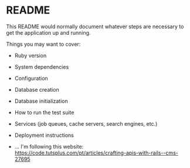 # README

This README would normally document whatever steps are necessary to get the
application up and running.

Things you may want to cover:

* Ruby version

* System dependencies

* Configuration

* Database creation

* Database initialization

* How to run the test suite

* Services (job queues, cache servers, search engines, etc.)

* Deployment instructions

* ...
I'm following this website:
https://code.tutsplus.com/pt/articles/crafting-apis-with-rails--cms-27695



